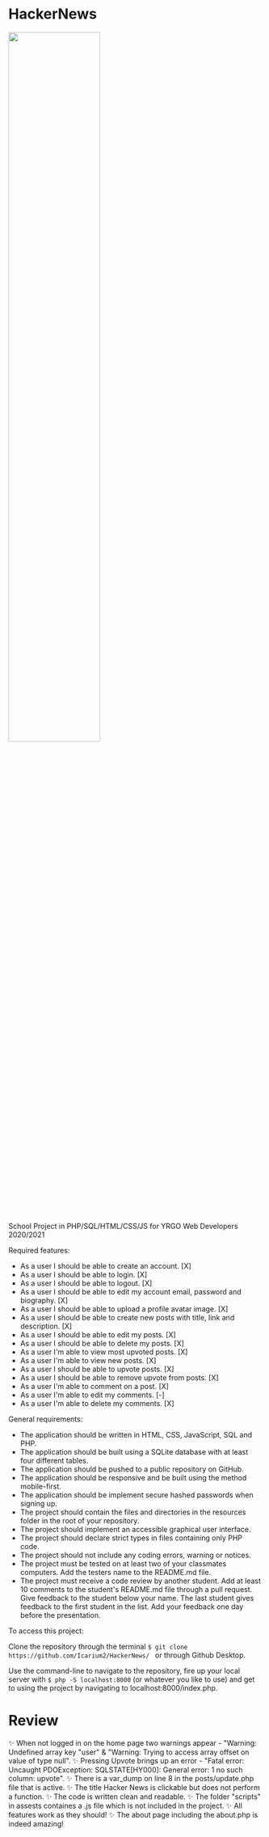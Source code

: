 # HackerNews

<img src="https://media3.giphy.com/media/TF765cKb5lMTl72bSu/giphy.gif?cid=ecf05e47lgug9u7115jjrx5lmiuudz3eh3bjza8tlq2dq42m&rid=giphy.gif>" width="60%">

School Project in PHP/SQL/HTML/CSS/JS for YRGO Web Developers 2020/2021

Required features:

- As a user I should be able to create an account. [X]
- As a user I should be able to login. [X]
- As a user I should be able to logout. [X]
- As a user I should be able to edit my account email, password and biography. [X]
- As a user I should be able to upload a profile avatar image. [X]
- As a user I should be able to create new posts with title, link and description. [X]
- As a user I should be able to edit my posts. [X]
- As a user I should be able to delete my posts. [X]
- As a user I'm able to view most upvoted posts. [X]
- As a user I'm able to view new posts. [X]
- As a user I should be able to upvote posts. [X]
- As a user I should be able to remove upvote from posts. [X]
- As a user I'm able to comment on a post. [X]
- As a user I'm able to edit my comments. [-]
- As a user I'm able to delete my comments. [X]

General requirements:

- The application should be written in HTML, CSS, JavaScript, SQL and PHP.
- The application should be built using a SQLite database with at least four different tables.
- The application should be pushed to a public repository on GitHub.
- The application should be responsive and be built using the method mobile-first.
- The application should be implement secure hashed passwords when signing up.
- The project should contain the files and directories in the resources folder in the root of your repository.
- The project should implement an accessible graphical user interface.
- The project should declare strict types in files containing only PHP code.
- The project should not include any coding errors, warning or notices.
- The project must be tested on at least two of your classmates computers. Add the testers name to the README.md file.
- The project must receive a code review by another student. Add at least 10 comments to the student's README.md file through a pull request. Give feedback to the student below your name. The last student gives feedback to the first student in the list. Add your feedback one day before the presentation.

To access this project:

Clone the repository through the terminal
`$ git clone https://github.com/Icarium2/HackerNews/ `
or through Github Desktop.

Use the command-line to navigate to the repository, fire up your local server with
`$ php -S localhost:8000` (or whatever you like to use)
and get to using the project by navigating to localhost:8000/index.php.

# Review

:sparkles: When not logged in on the home page two warnings appear - "Warning: Undefined array key "user" & "Warning: Trying to access array offset on value of type null".
:sparkles: Pressing Upvote brings up an error - "Fatal error: Uncaught PDOException: SQLSTATE[HY000]: General error: 1 no such column: upvote".
:sparkles: There is a var_dump on line 8 in the posts/update.php file that is active.
:sparkles: The title Hacker News is clickable but does not perform a function.
:sparkles: The code is written clean and readable.
:sparkles: The folder "scripts" in assests containes a .js file which is not included in the project.
:sparkles: All features work as they should!
:sparkles: The about page including the about.php is indeed amazing!
